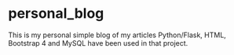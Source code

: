 # personal_blog
This is my personal simple blog of my articles
Python/Flask, HTML, Bootstrap 4 and MySQL have been used in that project.
